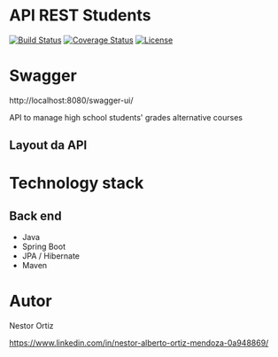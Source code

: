 # API REST Students 
[![Build Status](https://travis-ci.org/codecentric/springboot-sample-app.svg?branch=master)](https://travis-ci.org/codecentric/springboot-sample-app)
[![Coverage Status](https://coveralls.io/repos/github/codecentric/springboot-sample-app/badge.svg?branch=master)](https://coveralls.io/github/codecentric/springboot-sample-app?branch=master)
[![License](http://img.shields.io/:license-apache-blue.svg)](http://www.apache.org/licenses/LICENSE-2.0.html)

# Swagger

http://localhost:8080/swagger-ui/

API to manage high school students' grades alternative courses

## Layout da API

# Technology stack
## Back end
- Java
- Spring Boot
- JPA / Hibernate
- Maven

# Autor

Nestor Ortiz

https://www.linkedin.com/in/nestor-alberto-ortiz-mendoza-0a948869/
